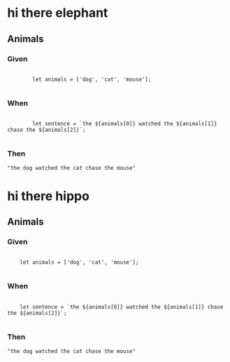 # hi there elephant

## Animals

### Given

```

        let animals = ['dog', 'cat', 'mouse'];
        
```

### When

```

        let sentence = `the ${animals[0]} watched the ${animals[1]} chase the ${animals[2]}`;
        
```

### Then

```
"the dog watched the cat chase the mouse"
```



# hi there hippo

## Animals

### Given

```

    let animals = ['dog', 'cat', 'mouse'];
    
```

### When

```

    let sentence = `the ${animals[0]} watched the ${animals[1]} chase the ${animals[2]}`;
    
```

### Then

```
"the dog watched the cat chase the mouse"
```


